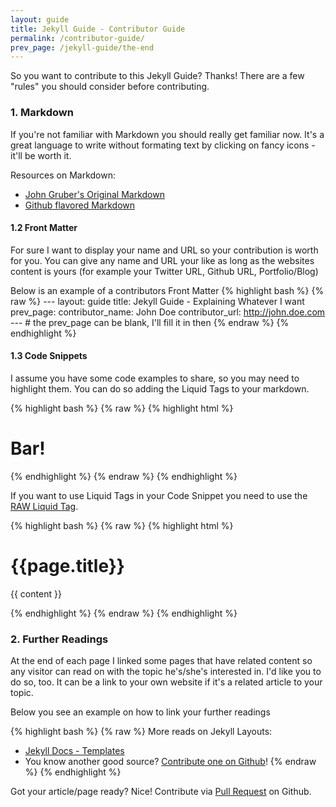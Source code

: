 ```yaml
---
layout: guide
title: Jekyll Guide - Contributor Guide
permalink: /contributor-guide/
prev_page: /jekyll-guide/the-end
---
```


So you want to contribute to this Jekyll Guide? Thanks! There are a few "rules" you should consider before contributing.

### 1. Markdown
If you're not familiar with Markdown you should really get familiar now. It's a great language to write without formating text by clicking on fancy icons - it'll be worth it. 

Resources on Markdown:

- [John Gruber's Original Markdown](http://daringfireball.net/projects/markdown/)
- [Github flavored Markdown](https://help.github.com/articles/github-flavored-markdown)


#### 1.2 Front Matter
For sure I want to display your name and URL so your contribution is worth for you. You can give any name and URL your like as long as the websites content is yours (for example your Twitter URL, Github URL, Portfolio/Blog)

Below is an example of a contributors Front Matter
{% highlight bash %}
	{% raw %}
	---
	layout: guide
	title: Jekyll Guide - Explaining Whatever I want
	prev_page: 
	contributor_name: John Doe
	contributor_url: http://john.doe.com
	---
	# the prev_page can be blank, I'll fill it in then
	{% endraw %}
{% endhighlight %}


#### 1.3 Code Snippets
I assume you have some code examples to share, so you may need to highlight them. You can do so adding the Liquid Tags to your markdown.

{% highlight bash %}
{% raw %}
{% highlight html %}
<h1 class="foo">Bar!</h1>
{% endhighlight %}
{% endraw %}
{% endhighlight %}

If you want to use Liquid Tags in your Code Snippet you need to use the [RAW Liquid Tag](http://wiki.shopify.com/Liquid#No_Liquid_Zone:_the_raw_tag).

{% highlight bash %}
{% raw %}
{% highlight html %}
	<h1>{{page.title}}</h1>
	<p>{{ content }}</p>
{% endhighlight %}
{% endraw %}
{% endhighlight %}

### 2. Further Readings
At the end of each page I linked some pages that have related content so any visitor can read on with the topic he's/she's interested in. I'd like you to do so, too. It can be a link to your own website if it's a related article to your topic. 

Below you see an example on how to link your further readings

{% highlight bash %}
{% raw %}
More reads on Jekyll Layouts:

- [Jekyll Docs - Templates](http://jekyllrb.com/docs/templates/)
- You know another good source? [Contribute one on Github](https://github.com/kevingimbel/kevingimbel.github.io/pulls)!
{% endraw %}
{% endhighlight %}

Got your article/page ready? Nice! Contribute via [Pull Request](https://github.com/kevingimbel/kevingimbel.github.io/pulls) on Github.

